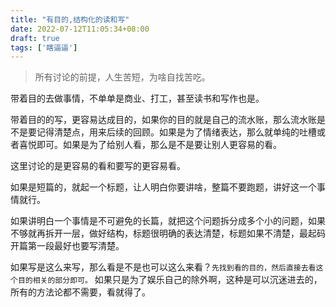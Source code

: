 ```yaml
---
title: "有目的,结构化的读和写"
date: 2022-07-12T11:05:34+08:00
draft: true
tags: ['瞎逼逼']
---
```


> 所有讨论的前提，人生苦短，为啥自找苦吃。

带着目的去做事情，不单单是商业、打工，甚至读书和写作也是。

带着目的的写，更容易达成目的，如果你的目的就是自己的流水账，那么流水账是不是要记得清楚点，用来后续的回顾。如果是为了情绪表达，那么就单纯的吐槽或者喜悦即可。如果是为了给别人看，那么是不是要让别人更容易的看。

这里讨论的是更容易的看和要写的更容易看。

如果是短篇的，就起一个标题，让人明白你要讲啥，整篇不要跑题，讲好这一个事情就行。

如果讲明白一个事情是不可避免的长篇，就把这个问题拆分成多个小的问题，如果不够就再拆开一层，做好结构，标题很明确的表达清楚，标题如果不清楚，最起码开篇第一段最好也要写清楚。

如果写是这么来写，那么看是不是也可以这么来看？`先找到看的目的，然后直接去看这个目的相关的部分即可。` 如果只是为了娱乐自己的除外啊，这种是可以沉迷进去的，所有的方法论都不需要，看就得了。